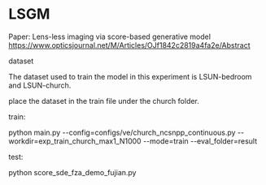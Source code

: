 # LSGM
Paper: Lens-less imaging via score-based generative model 
https://www.opticsjournal.net/M/Articles/OJf1842c2819a4fa2e/Abstract

dataset

The dataset used to train the model in this experiment is  LSUN-bedroom and  LSUN-church.

place the dataset in the train file under the church folder.

train:

python main.py --config=configs/ve/church_ncsnpp_continuous.py  --workdir=exp_train_church_max1_N1000 --mode=train --eval_folder=result


test:

python score_sde_fza_demo_fujian.py
